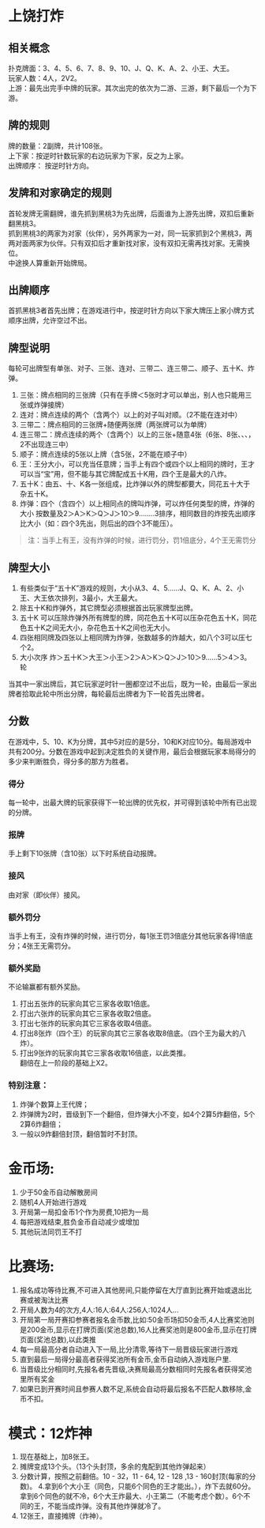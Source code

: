# 上饶打炸

## 相关概念

扑克牌面：3、4、5、6、7、8、9、10、J、Q、K、A、2、小王、大王。  
玩家人数：4人，2V2。  
上游：最先出完手中牌的玩家。其次出完的依次为二游、三游，剩下最后一个为下游。  

## 牌的规则
牌的数量：2副牌，共计108张。  
上下家：按逆时针数玩家的右边玩家为下家，反之为上家。  
出牌顺序： 按逆时针方向。  

## 发牌和对家确定的规则
首轮发牌无需翻牌，谁先抓到黑桃3为先出牌，后面谁为上游先出牌，双扣后重新翻黑桃3。  
抓到黑桃3的两家为对家（伙伴），另外两家为一对，同一玩家抓到2个黑桃3，两两对面两家为伙伴。只有双扣后才重新找对家，没有双扣无需再找对家。无需换位。  
中途换人算重新开始牌局。  

## 出牌顺序
首抓黑桃3者首先出牌；在游戏进行中，按逆时针方向以下家大牌压上家小牌方式顺序出牌，允许空过不出。

## 牌型说明
每轮可出牌型有单张、对子、三张、连对、三带二、连三带二、顺子、五十K、炸弹。  
1. 三张：牌点相同的三张牌（只有在手牌＜5张时才可以单出，别人也只能用三张或炸弹接牌）  
2. 连对：牌点连续的两个（含两个）以上的对子叫对顺。（2不能在连对中）  
3. 三带二：牌点相同的三张牌+随便两张牌（两张牌可以为单牌）  
4. 连三带二：牌点连续的两个（含两个）以上的三张+随意4张（6张、8张、、、，2不出现连三中）  
5. 顺子：牌点连续的5张以上牌（含5张，2不能在顺子中）  
6. 王：王分大小，可以充当任意牌；当手上有四个或四个以上相同的牌时，王才可以当“宝”用，但不能与其它牌配成五十K用，四个王是最大的八炸。  
7. 五十K：由五、十、K各一张组成，比炸弹以外的牌型都要大，同花五十大于杂五十K。  
8. 炸弹：四个（含四个）以上相同点的牌叫炸弹，可以炸任何类型的牌，炸弹的大小 按数量及2＞A＞K＞Q＞J＞10＞9……..3排序，相同数目的炸按先出顺序比大小（如：四个3先出，则后出的四个3不能压）。
> 注：当手上有王，没有炸弹的时候，进行罚分，罚1倍底分，4个王无需罚分

## 牌型大小
1. 有些类似于“五十K”游戏的规则，大小从3、4、5……J、Q、K、A、2、小王、大王依次排列，3最小，大王最大。  
2. 除五十K和炸弹外，其它牌型必须根据首出玩家牌型出牌。  
3. 五十K 可以压除炸弹外所有牌型的牌，同花色五十K可以压杂花色五十K，同花色五十K之间无大小，杂花色五十K之间也无大小。  
4. 四张相同牌及四张以上相同牌为炸弹，张数越多的炸越大，如八个3可以压七个2。  
5. 大小次序 炸＞五十K＞大王＞小王＞2＞A＞K＞Q＞J＞10＞9……5＞4＞3。  
轮  

当其中一家出牌后，其它玩家逆时针一圈都空过不出后，既为一轮，由最后一家出牌者拾取此轮中所出分牌，每轮最后出牌者为下一轮首先出牌者。  

## 分数
在游戏中，5、10、K为分牌，其中5对应的是5分，10和K对应10分。每局游戏中共有200分。分数在游戏中起到决定胜负的关键作用，最后会根据玩家本局得分的多少来判断胜负，得分多的那方为胜者。   

### 得分
每一轮中，出最大牌的玩家获得下一轮出牌的优先权，并可得到该轮中所有已出现的分牌。

### 报牌
手上剩下10张牌（含10张）以下时系统自动报牌。

### 接风
由对家（即伙伴）接风。

### 额外罚分
当手上有王，没有炸弹的时候，进行罚分，每1张王罚3倍底分其他玩家各得1倍底分；4张王无需罚分。  

### 额外奖励
不论输赢都有额外奖励。  
1. 打出五张炸的玩家向其它三家各收取1倍底。  
2. 打出六张炸的玩家向其它三家各收取2倍底。  
3. 打出七张炸的玩家向其它三家各收取4倍底。  
4. 打出8张炸（四个王）的玩家向其它三家各收取8倍底。（四个王为最大的八炸）。  
5. 打出9张炸的玩家向其它三家各收取16倍底，以此类推。  
翻倍在上一阶段的基础上X2。  

### 特别注意：  
1. 炸弹个数算上王代牌；  
2. 炸弹牌为2时，晋级到下一个翻倍，但炸弹大小不变，如4个2算5炸翻倍，5个2算6炸翻倍；  
3. 一般以9炸翻倍封顶，翻倍暂时不封顶。  

# 金币场:
1. 少于50金币自动解散房间  
2. 随机4人开始进行游戏  
3. 开局第一局扣金币1个作为房费,10把为一局  
4. 每把游戏结束,胜负金币自动减少或增加  
5. 其他玩法同罚王不打  

# 比赛场:
1. 报名成功等待比赛,不可进入其他房间,只能停留在大厅直到比赛开始或退出比赛或被淘汰比赛	
2. 开局人数为4的次方,4人:16人:64人:256人:1024人...
3. 开局第一局开赛扣参赛者报名金币数,比如:50金币场扣50金币,4人比赛奖池则是200金币,显示在打牌页面(奖池总数),16人比赛奖池则是800金币,显示在打牌页面(奖池总数),以此类推
4. 每一局最高分者自动进入下一局,比分清零,等待下一局晋级玩家进行游戏
5. 直到最后一局得分最高者获得奖池所有金币,金币自动纳入游戏账户里.
6. 当晋级比分相同时,先报名者先晋级,决赛局最高分数相同时先报名者获得奖池里所有奖金
7. 如果已到开赛时间且参赛人数不足,系统会自动将最后报名不匹配人数移除,金币不扣。

# 模式：12炸神
1. 现在基础上，加8张王。
2. 摊牌变成13个头。（13个头封顶，多余的鬼配到其他炸弹起来）
3. 分数计算，按照之前翻倍。10 - 32，11 - 64, 12 - 128 ,13 - 160封顶(每家的分数)。
4.拿到6个大小王（同色，只能6个同色的王才能出。），炸下去就60分。拿到6个同色的就不冷，6个大王炸最大、小王第二（不能考虑个数）。6个不同的王，不能当成炸弹。没有其他炸弹就冷了。
5. 12张王，直接摊牌（炸神）。